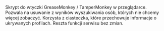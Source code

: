 Skrypt do wtyczki GreaseMonkey / TamperMonkey w przeglądarce.
Pozwala na usuwanie z wyników wyszukiwania osób, których nie chcemy więcej zobaczyć.
Korzysta z ciasteczka, które przechowuje informacje o ukrywanych profilach.
Reszta funkcji serwisu bez zmian.

